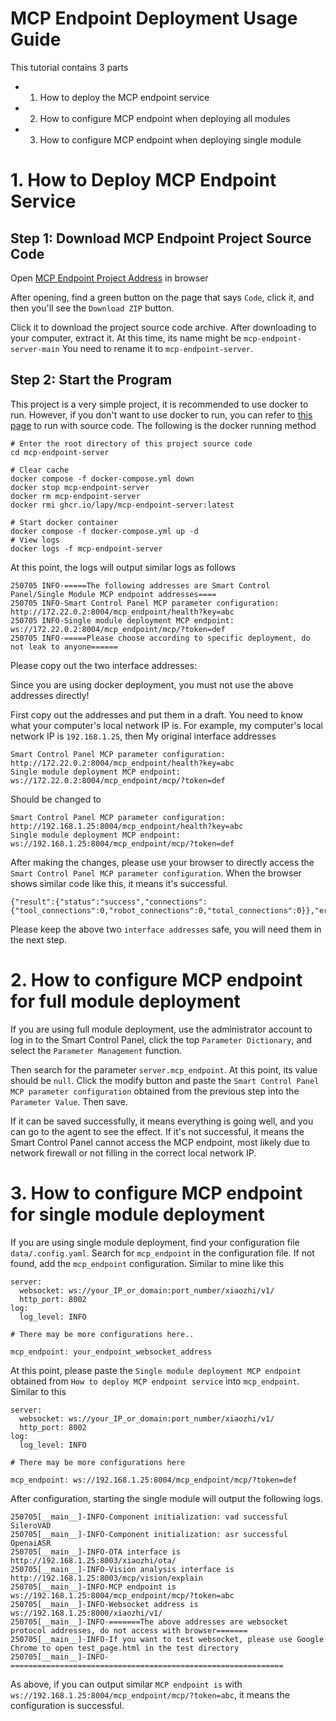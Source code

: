 # MCP Endpoint Deployment Usage Guide

This tutorial contains 3 parts
- 1. How to deploy the MCP endpoint service
- 2. How to configure MCP endpoint when deploying all modules
- 3. How to configure MCP endpoint when deploying single module

# 1. How to Deploy MCP Endpoint Service

## Step 1: Download MCP Endpoint Project Source Code

Open [MCP Endpoint Project Address](https://github.com/lapy/mcp-endpoint-server) in browser

After opening, find a green button on the page that says `Code`, click it, and then you'll see the `Download ZIP` button.

Click it to download the project source code archive. After downloading to your computer, extract it. At this time, its name might be `mcp-endpoint-server-main`
You need to rename it to `mcp-endpoint-server`.

## Step 2: Start the Program
This project is a very simple project, it is recommended to use docker to run. However, if you don't want to use docker to run, you can refer to [this page](https://github.com/lapy/mcp-endpoint-server/blob/main/README_dev.md) to run with source code. The following is the docker running method

```
# Enter the root directory of this project source code
cd mcp-endpoint-server

# Clear cache
docker compose -f docker-compose.yml down
docker stop mcp-endpoint-server
docker rm mcp-endpoint-server
docker rmi ghcr.io/lapy/mcp-endpoint-server:latest

# Start docker container
docker compose -f docker-compose.yml up -d
# View logs
docker logs -f mcp-endpoint-server
```

At this point, the logs will output similar logs as follows
```
250705 INFO-=====The following addresses are Smart Control Panel/Single Module MCP endpoint addresses====
250705 INFO-Smart Control Panel MCP parameter configuration: http://172.22.0.2:8004/mcp_endpoint/health?key=abc
250705 INFO-Single module deployment MCP endpoint: ws://172.22.0.2:8004/mcp_endpoint/mcp/?token=def
250705 INFO-=====Please choose according to specific deployment, do not leak to anyone======
```

Please copy out the two interface addresses:

Since you are using docker deployment, you must not use the above addresses directly!


First copy out the addresses and put them in a draft. You need to know what your computer's local network IP is. For example, my computer's local network IP is `192.168.1.25`, then
My original interface addresses
```
Smart Control Panel MCP parameter configuration: http://172.22.0.2:8004/mcp_endpoint/health?key=abc
Single module deployment MCP endpoint: ws://172.22.0.2:8004/mcp_endpoint/mcp/?token=def
```
Should be changed to
```
Smart Control Panel MCP parameter configuration: http://192.168.1.25:8004/mcp_endpoint/health?key=abc
Single module deployment MCP endpoint: ws://192.168.1.25:8004/mcp_endpoint/mcp/?token=def
```

After making the changes, please use your browser to directly access the `Smart Control Panel MCP parameter configuration`. When the browser shows similar code like this, it means it's successful.
```
{"result":{"status":"success","connections":{"tool_connections":0,"robot_connections":0,"total_connections":0}},"error":null,"id":null,"jsonrpc":"2.0"}
```

Please keep the above two `interface addresses` safe, you will need them in the next step.

# 2. How to configure MCP endpoint for full module deployment

If you are using full module deployment, use the administrator account to log in to the Smart Control Panel, click the top `Parameter Dictionary`, and select the `Parameter Management` function.

Then search for the parameter `server.mcp_endpoint`. At this point, its value should be `null`.
Click the modify button and paste the `Smart Control Panel MCP parameter configuration` obtained from the previous step into the `Parameter Value`. Then save.

If it can be saved successfully, it means everything is going well, and you can go to the agent to see the effect. If it's not successful, it means the Smart Control Panel cannot access the MCP endpoint, most likely due to network firewall or not filling in the correct local network IP.

# 3. How to configure MCP endpoint for single module deployment

If you are using single module deployment, find your configuration file `data/.config.yaml`.
Search for `mcp_endpoint` in the configuration file. If not found, add the `mcp_endpoint` configuration. Similar to mine like this
```
server:
  websocket: ws://your_IP_or_domain:port_number/xiaozhi/v1/
  http_port: 8002
log:
  log_level: INFO

# There may be more configurations here..

mcp_endpoint: your_endpoint_websocket_address
```
At this point, please paste the `Single module deployment MCP endpoint` obtained from `How to deploy MCP endpoint service` into `mcp_endpoint`. Similar to this

```
server:
  websocket: ws://your_IP_or_domain:port_number/xiaozhi/v1/
  http_port: 8002
log:
  log_level: INFO

# There may be more configurations here

mcp_endpoint: ws://192.168.1.25:8004/mcp_endpoint/mcp/?token=def
```

After configuration, starting the single module will output the following logs.
```
250705[__main__]-INFO-Component initialization: vad successful SileroVAD
250705[__main__]-INFO-Component initialization: asr successful OpenaiASR
250705[__main__]-INFO-OTA interface is          http://192.168.1.25:8003/xiaozhi/ota/
250705[__main__]-INFO-Vision analysis interface is     http://192.168.1.25:8003/mcp/vision/explain
250705[__main__]-INFO-MCP endpoint is        ws://192.168.1.25:8004/mcp_endpoint/mcp/?token=abc
250705[__main__]-INFO-Websocket address is    ws://192.168.1.25:8000/xiaozhi/v1/
250705[__main__]-INFO-=======The above addresses are websocket protocol addresses, do not access with browser=======
250705[__main__]-INFO-If you want to test websocket, please use Google Chrome to open test_page.html in the test directory
250705[__main__]-INFO-=============================================================
```

As above, if you can output similar `MCP endpoint is` with `ws://192.168.1.25:8004/mcp_endpoint/mcp/?token=abc`, it means the configuration is successful.

